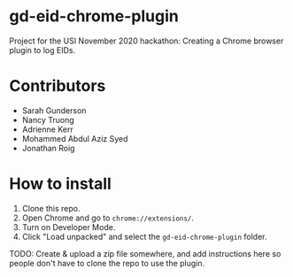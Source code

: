 # gd-eid-chrome-plugin
Project for the USI November 2020 hackathon: Creating a Chrome browser plugin to log EIDs.
# Contributors
* Sarah Gunderson
* Nancy Truong
* Adrienne Kerr
* Mohammed Abdul Aziz Syed
* Jonathan Roig

# How to install
1. Clone this repo.
2. Open Chrome and go to `chrome://extensions/`.
3. Turn on Developer Mode.
4. Click "Load unpacked" and select the `gd-eid-chrome-plugin` folder.

TODO: Create & upload a zip file somewhere, and add instructions here so people don't have to clone the repo to use the plugin.